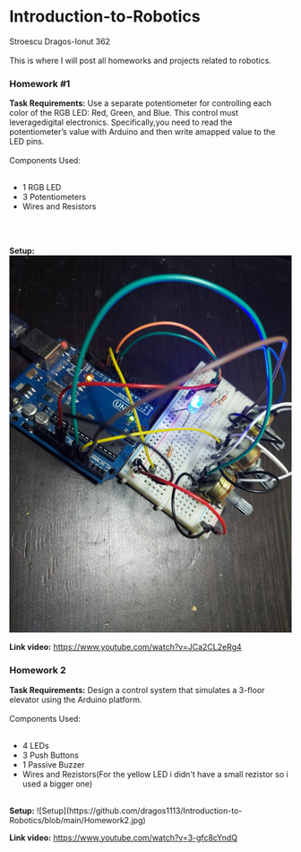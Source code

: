 # Introduction-to-Robotics
Stroescu Dragos-Ionut 362
<br> </br>
This is where I will post all homeworks and projects related to robotics.

<h3>Homework #1</h3>
<b>Task Requirements:</b> Use a separate potentiometer for controlling each color of the RGB LED: Red, Green, and Blue. This control must leveragedigital electronics.  Specifically,you  need  to  read  the  potentiometer’s  value  with  Arduino  and  then  write  amapped value to the LED pins.
<br></br>Components Used:<br></br>
<ul>
<li>1 RGB LED</li>
<li>3 Potentiometers</li>
<li>Wires and Resistors</li>
</ul>
<br> </br>

<b>Setup:</b> ![Setup](https://github.com/dragos1113/Introduction-to-Robotics/blob/main/Homework%201.jpg)

<b>Link video:</b> https://www.youtube.com/watch?v=JCa2CL2eRg4


<h3>Homework 2</h3>
<b>Task Requirements:</b> Design  a  control  system  that  simulates  a  3-floor  elevator  using  the  Arduino platform. 
<br></br>Components Used:<br></br>
<ul>
  <li>4 LEDs</li>
  <li>3 Push Buttons</li>
  <li>1 Passive Buzzer</li>
  <li>Wires and Rezistors(For the yellow LED i didn't have a small rezistor so i used a bigger one)</li>

</ul>
<br>
<b>Setup:</b> ![Setup](https://github.com/dragos1113/Introduction-to-Robotics/blob/main/Homework2.jpg)

<b>Link video:</b> https://www.youtube.com/watch?v=3-gfc8cYndQ



